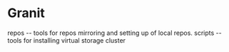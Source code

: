 # Granit

repos -- tools for repos mirroring and setting up of local repos.
scripts -- tools for installing virtual storage cluster
